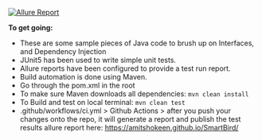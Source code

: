 [![Allure Report](https://img.shields.io/badge/Allure-Report-blue)](https://amitshokeen.github.io/SmartBird/)

**To get going:**
* These are some sample pieces of Java code to brush up on Interfaces, and Dependency Injection
* JUnit5 has been used to write simple unit tests.
* Allure reports have been configured to provide a test run report.
* Build automation is done using Maven. 
* Go through the pom.xml in the root
* To make sure Maven downloads all dependencies: `mvn clean install`
* To Build and test on local terminal: `mvn clean test`
* .github/workflows/ci.yml > Github Actions > after you push your changes onto the repo, it will generate a report and publish the test results allure report here: https://amitshokeen.github.io/SmartBird/  
